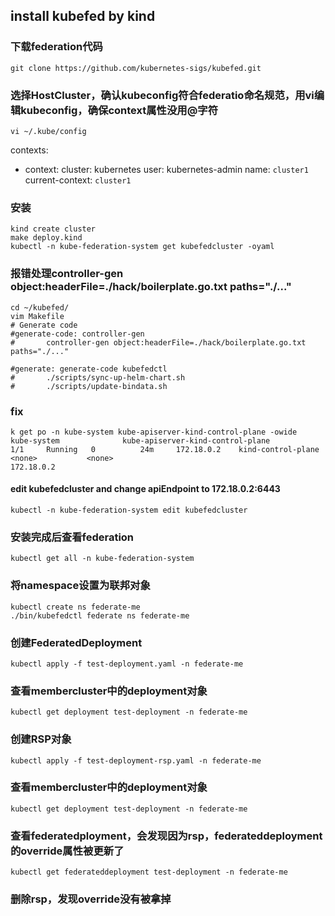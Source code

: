 ## install kubefed by kind
### 下载federation代码
```
git clone https://github.com/kubernetes-sigs/kubefed.git
```
### 选择HostCluster，确认kubeconfig符合federatio命名规范，用vi编辑kubeconfig，确保context属性没用@字符
```
vi ~/.kube/config 
```

contexts:
- context:
    cluster: kubernetes
    user: kubernetes-admin
  name: `cluster1`
current-context: `cluster1`


### 安装
```
kind create cluster
make deploy.kind
kubectl -n kube-federation-system get kubefedcluster -oyaml
```

### 报错处理controller-gen object:headerFile=./hack/boilerplate.go.txt paths="./..."
```
cd ~/kubefed/
vim Makefile
# Generate code
#generate-code: controller-gen
#       controller-gen object:headerFile=./hack/boilerplate.go.txt paths="./..."

#generate: generate-code kubefedctl
#       ./scripts/sync-up-helm-chart.sh
#       ./scripts/update-bindata.sh
```

### fix
```
k get po -n kube-system kube-apiserver-kind-control-plane -owide
kube-system              kube-apiserver-kind-control-plane             1/1     Running   0          24m     172.18.0.2    kind-control-plane   <none>           <none>
172.18.0.2
```
#### edit kubefedcluster and change apiEndpoint to 172.18.0.2:6443
```
kubectl -n kube-federation-system edit kubefedcluster
```
### 安装完成后查看federation
```
kubectl get all -n kube-federation-system
```
### 将namespace设置为联邦对象
```
kubectl create ns federate-me
./bin/kubefedctl federate ns federate-me

```
### 创建FederatedDeployment
```
kubectl apply -f test-deployment.yaml -n federate-me
```
### 查看membercluster中的deployment对象
```
kubectl get deployment test-deployment -n federate-me
```
### 创建RSP对象
```
kubectl apply -f test-deployment-rsp.yaml -n federate-me
```
### 查看membercluster中的deployment对象
```
kubectl get deployment test-deployment -n federate-me
```
### 查看federatedployment，会发现因为rsp，federateddeployment的override属性被更新了
```
kubectl get federateddeployment test-deployment -n federate-me
```
### 删除rsp，发现override没有被拿掉
